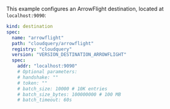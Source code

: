 This example configures an ArrowFlight destination, located at `localhost:9090`:

```yaml copy
kind: destination
spec:
  name: "arrowflight"
  path: "cloudquery/arrowflight"
  registry: "cloudquery"
  version: "VERSION_DESTINATION_ARROWFLIGHT"
  spec:
    addr: "localhost:9090"
    # Optional parameters:
    # handshake: ""
    # token: ""
    # batch_size: 10000 # 10K entries
    # batch_size_bytes: 100000000 # 100 MB
    # batch_timeout: 60s
```
